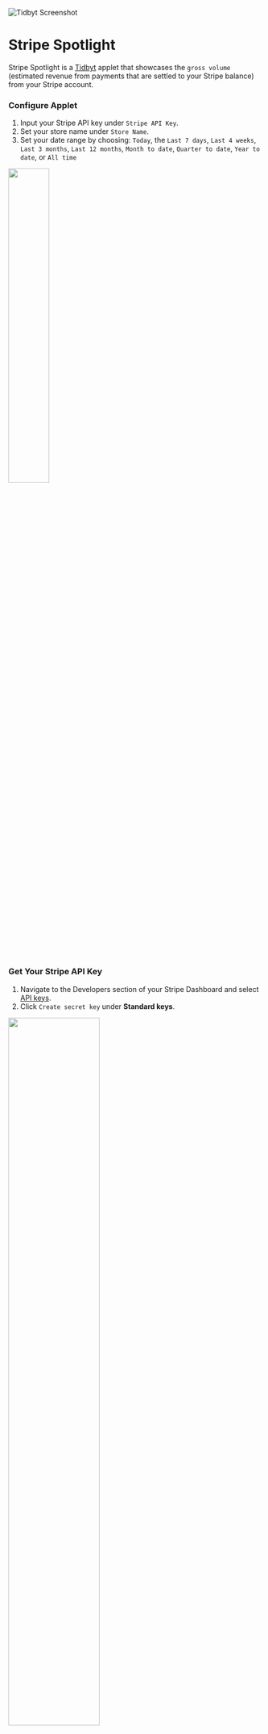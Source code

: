 ![Tidbyt Screenshot](https://cdn.cottle.cloud/GitHub/stripe-spotlight.gif)

# Stripe Spotlight
Stripe Spotlight is a [Tidbyt](https://tidbyt.com) applet that showcases the `gross volume` (estimated revenue from payments that are settled to your Stripe balance) from your Stripe account.

### Configure Applet
1. Input your Stripe API key under `Stripe API Key`.
2. Set your store name under `Store Name`.
3. Set your date range by choosing: `Today`, the `Last 7 days`, `Last 4 weeks`, `Last 3 months`, `Last 12 months`, `Month to date`, `Quarter to date`, `Year to date`, or `All time`

<img src="https://github.com/user-attachments/assets/16332143-fea3-4c7f-9e71-30a66a8a8942" width="40%">

### Get Your Stripe API Key
1. Navigate to the Developers section of your Stripe Dashboard and select [API keys](https://dashboard.stripe.com/apikeys).
2. Click `Create secret key` under <b>Standard keys</b>.

<img src="https://github.com/user-attachments/assets/f9c1b457-da94-40ed-b286-a21183defc4e" width="60%">

3. Name your new secret key.

<img src="https://github.com/user-attachments/assets/c92d7bf0-4fb9-4d51-8b26-68ac37eaf6af" width="60%">

4. Paste your new secret key into the `Stripe API Key` field in the Stripe Spotlight configuration screen.



